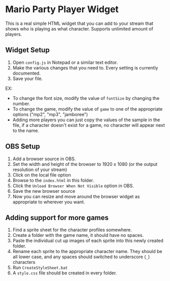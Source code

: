 # Mario Party Player Widget

This is a real simple HTML widget that you can add to your stream that shows
who is playing as what character. Supports unlimited amount of players.

## Widget Setup

1. Open `config.js` in Notepad or a similar text editor.
2. Make the various changes that you need to. Every setting is currently documented.
3. Save your file.

EX:

* To change the font size, modify the value of `fontSize` by changing the number.
* To change the game, modify the value of `game` to one of the appropriate options ("mp2", "mp3", "jamboree")
* Adding more players you can just copy the values of the sample in the file, if a character doesn't exist for a game, no character will appear next to the name.

## OBS Setup

1. Add a browser source in OBS.
2. Set the width and height of the browser to 1920 x 1080 (or the output resolution of your stream)
3. Click on the local file option
4. Browse to the `index.html` in this folder.
5. Click the `Unload Browser When Not Visible` option in OBS.
6. Save the new browser source
7. Now you can resize and move around the browser widget as appropriate to wherever you want.

## Adding support for more games

1. Find a sprite sheet for the character profiles somewhere.
2. Create a folder with the game name, it should have no spaces.
3. Paste the individual cut up images of each sprite into this newly created folder.
4. Rename each sprite to the appropriate character name. They should be all lower case, and any spaces should switched to underscore (`_`) characters
4. Run `CreateStyleSheet.bat`
5. A `style.css` file should be created in every folder.